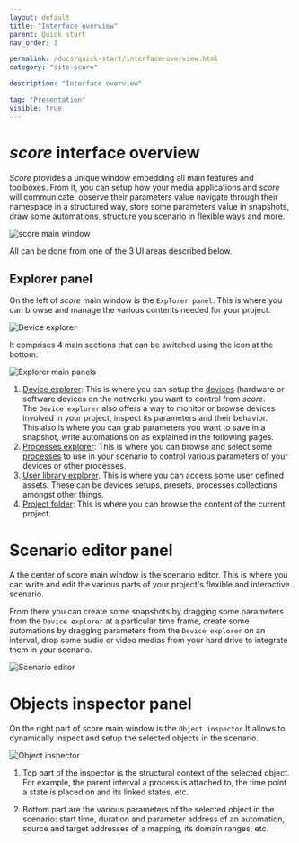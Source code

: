 ```yaml
---
layout: default
title: "Interface overview"
parent: Quick start
nav_order: 1

permalink: /docs/quick-start/interface-overview.html
category: "site-score"

description: "Interface overview"

tag: "Presentation"
visible: true
---
```


# *score* interface overview

*Score* provides a unique window embedding all main features and toolboxes. From it, you can setup how your media applications and *score* will communicate, observe their parameters value navigate through their namespace in a structured way, store some parameters value in snapshots, draw some automations, structure you scenario in flexible ways and more.

![score main window](/score-docs/assets/images/quick-start/score-interface/score-main-window.png "score main window")

All can be done from one of the 3 UI areas described below.

## Explorer panel

On the left of *score* main window is the `Explorer panel`. This is where you can browse and manage the various contents needed for your project. 

![Device explorer](/score-docs/assets/images/quick-start/score-interface/device_explorer.png "Device explorer")

It comprises 4 main sections that can be switched using the icon at the bottom:

![Explorer main panels](/score-docs/assets/images/quick-start/score-interface/explorer-panels.png)

1. [Device explorer](/score-docs/docs/reference-manual/references/glossary.html#device-explorer): This is where you can setup the [devices](/score-docs/docs/reference-manual/references/glossary.html#device) (hardware or software devices on the network) you want to control from *score*.  
  The `Device explorer` also offers a way to monitor or browse devices involved in your project, inspect its parameters and their behavior.  
  This also is where you can grab parameters you want to save in a snapshot, write automations on as explained in the following pages.
2. [Processes explorer](/score-docs/docs/reference-manual/references/glossary.html#processes-explorer): This is where you can browse and select some [processes](/score-docs/docs/reference-manual/references/glossary.html#process) to use in your scenario to control various parameters of your devices or other processes.
3. [User library explorer](/score-docs/docs/reference-manual/references/glossary.html#user-library). This is where you can access some user defined assets. These can be devices setups, presets, processes collections amongst other things.
4. [Project folder](/score-docs/docs/reference-manual/references/glossary.html#project-folder): This is where you can browse the content of the current project.


# Scenario editor panel

A the center of score main window is the scenario editor. This is where you can write and edit the various parts of your project's flexible and interactive scenario.

From there you can create some snapshots by dragging some parameters from the `Device explorer` at a particular time frame, create some automations by dragging parameters from the `Device explorer` on an interval, drop some audio or video medias from your hard drive to integrate them in your scenario.

![Scenario editor](/score-docs/assets/images/quick-start/score-interface/scenario_editor.png "Scenario editor")

# Objects inspector panel

On the right part of score main window is the `Object inspector`.It allows to dynamically inspect and setup the selected objects in the scenario.

![Object inspector](/score-docs/assets/images/quick-start/score-interface/dynamic_inspector.png "Object inspector")

1. Top part of the inspector is the structural context of the selected object. For example, the parent interval a process is attached to, the time point a state is placed on and its linked states, etc.

2. Bottom part are the various parameters of the selected object in the scenario: start time, duration and parameter address of an automation, source and target addresses of a mapping, its domain ranges, etc.